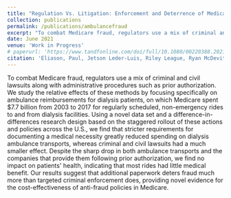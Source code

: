 ```yaml
---
title: "Regulation Vs. Litigation: Enforcement and Deterrence of Medicare Fraud"
collection: publications
permalink: /publications/ambulancefraud
excerpt: "To combat Medicare fraud, regulators use a mix of criminal and civil lawsuits along with administrative procedures such as prior authorization. We study the relative effects of these methods by focusing specifically on ambulance reimbursements for dialysis patients, on which Medicare spent $7.7 billion from 2003 to 2017 for regularly scheduled, non-emergency rides to and from dialysis facilities. Using a novel data set and a difference-in-differences research design based on the staggered rollout of these actions and policies across the U.S., we find that stricter requirements for documenting a medical necessity greatly reduced spending on dialysis ambulance transports, whereas criminal and civil lawsuits had a much smaller effect. Despite the sharp drop in both ambulance transports and the companies that provide them following prior authorization, we find no impact on patients' health, indicating that most rides had little medical benefit. Our results suggest that additional paperwork deters fraud much more than targeted criminal enforcement does, providing novel evidence for the cost-effectiveness of anti-fraud policies in Medicare."
date: June 2021
venue: 'Work in Progress'
# paperurl: 'https://www.tandfonline.com/doi/full/10.1080/00220388.2021.1928640?src='
citation: 'Eliason, Paul, Jetson Leder-Luis, Riley League, Ryan McDevitt, and James Roberts. (2021). &quot;Regulation Vs. Litigation: Enforcement and Deterrence of Medicare Fraud?&quot; Work in Progress.'
---
```


To combat Medicare fraud, regulators use a mix of criminal and civil lawsuits along with administrative procedures such as prior authorization. We study the relative effects of these methods by focusing specifically on ambulance reimbursements for dialysis patients, on which Medicare spent $7.7 billion from 2003 to 2017 for regularly scheduled, non-emergency rides to and from dialysis facilities. Using a novel data set and a difference-in-differences research design based on the staggered rollout of these actions and policies across the U.S., we find that stricter requirements for documenting a medical necessity greatly reduced spending on dialysis ambulance transports, whereas criminal and civil lawsuits had a much smaller effect. Despite the sharp drop in both ambulance transports and the companies that provide them following prior authorization, we find no impact on patients' health, indicating that most rides had little medical benefit. Our results suggest that additional paperwork deters fraud much more than targeted criminal enforcement does, providing novel evidence for the cost-effectiveness of anti-fraud policies in Medicare.
